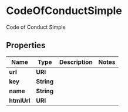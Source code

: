 

# CodeOfConductSimple

Code of Conduct Simple

## Properties

| Name | Type | Description | Notes |
|------------ | ------------- | ------------- | -------------|
|**url** | **URI** |  |  |
|**key** | **String** |  |  |
|**name** | **String** |  |  |
|**htmlUrl** | **URI** |  |  |



